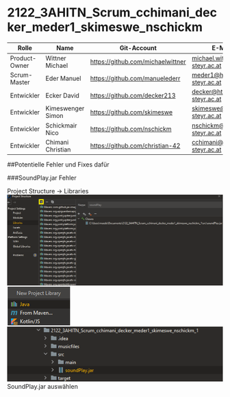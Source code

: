 # 2122_3AHITN_Scrum_cchimani_decker_meder1_skimeswe_nschickm

| Rolle          | Name            | Git-Account                       | E-Mail                          |
|----------------|-----------------|-----------------------------------|---------------------------------|
| Product-Owner | Wittner Michael | https://github.com/michaelwittner | michael.wittner@htl-steyr.ac.at |
| Scrum-Master     | Eder Manuel     | https://github.com/manuelederr    | meder1@htl-steyr.ac.at          |
| Entwickler     | Ecker David     | https://github.com/decker213      | decker@htl-steyr.ac.at          |
| Entwickler     | Kimeswenger Simon     | https://github.com/skimeswe      | skimeswe@htl-steyr.ac.at          |
| Entwickler     | Schickmair Nico     | https://github.com/nschickm      | nschickm@htl-steyr.ac.at          |
| Entwickler     | Chimani Christian     | https://github.com/christian-42      | cchimani@htl-steyr.ac.at          |

##Potentielle Fehler und Fixes dafür

###SoundPlay.jar Fehler

Project Structure -> Libraries
![img_2.png](img_2.png)  
![img_3.png](img_3.png)   
![img_4.png](img_4.png)  
SoundPlay.jar auswählen



